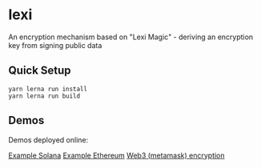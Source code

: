 # lexi

An encryption mechanism based on "Lexi Magic" - deriving an encryption key from signing public data

## Quick Setup

```shell
yarn lerna run install
yarn lerna run build
```

## Demos

Demos deployed online:

[Example Solana](https://civic-lexi.surge.sh/)
[Example Ethereum](https://civic-lex-eth.surge.sh/)
[Web3 (metamask) encryption](https://web3-encrypt.surge.sh/)
